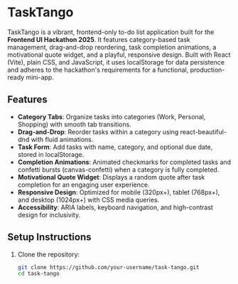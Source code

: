 # TaskTango

TaskTango is a vibrant, frontend-only to-do list application built for the **Frontend UI Hackathon 2025**. It features category-based task management, drag-and-drop reordering, task completion animations, a motivational quote widget, and a playful, responsive design. Built with React (Vite), plain CSS, and JavaScript, it uses localStorage for data persistence and adheres to the hackathon's requirements for a functional, production-ready mini-app.

## Features
- **Category Tabs**: Organize tasks into categories (Work, Personal, Shopping) with smooth tab transitions.
- **Drag-and-Drop**: Reorder tasks within a category using react-beautiful-dnd with fluid animations.
- **Task Form**: Add tasks with name, category, and optional due date, stored in localStorage.
- **Completion Animations**: Animated checkmarks for completed tasks and confetti bursts (canvas-confetti) when a category is fully completed.
- **Motivational Quote Widget**: Displays a random quote after task completion for an engaging user experience.
- **Responsive Design**: Optimized for mobile (320px+), tablet (768px+), and desktop (1024px+) with CSS media queries.
- **Accessibility**: ARIA labels, keyboard navigation, and high-contrast design for inclusivity.

## Setup Instructions
1. Clone the repository:
   ```bash
   git clone https://github.com/your-username/task-tango.git
   cd task-tango